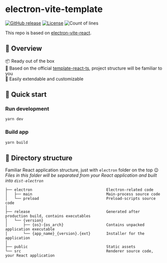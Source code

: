 # electron-vite-template

<a href="https://github.com/XenoPOMP/electron-vite-template/releases/"><img src="https://img.shields.io/github/release/XenoPOMP/electron-vite-template?include_prereleases=&sort=semver&color=blue" alt="GitHub release"></a>
<a href="#license"><img src="https://img.shields.io/badge/License-MIT-8CBA04" alt="License"></a>
<img src='https://img.shields.io/endpoint?url=https://gist.githubusercontent.com/XenoPOMP/9ec79d308d96a8a6c90aab99479c4540/raw/electron-loc.json' alt='Count of lines' />

This repo is based on [electron-vite-react](https://github.com/electron-vite/electron-vite-react).

## 👀 Overview
📦 Ready out of the box  
🎯 Based on the official [template-react-ts](https://github.com/vitejs/vite/tree/main/packages/create-vite/template-react-ts), project structure will be familiar to you  
🌱 Easily extendable and customizable

## 🛫 Quick start

### Run development

```sh
yarn dev
```

### Build app

```sh
yarn build
```

## 📂 Directory structure

Familiar React application structure, just with `electron` folder on the top :wink:  
*Files in this folder will be separated from your React application and built into `dist-electron`*

```tree
├── electron                                 Electron-related code
│   ├── main                                 Main-process source code
│   └── preload                              Preload-scripts source code
│
├── release                                  Generated after production build, contains executables
│   └── {version}
│       ├── {os}-{os_arch}                   Contains unpacked application executable
│       └── {app_name}_{version}.{ext}       Installer for the application
│
├── public                                   Static assets
└── src                                      Renderer source code, your React application
```
